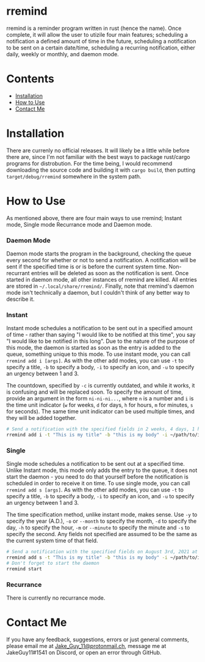 # rremind
rremind is a reminder program written in rust (hence the name). Once complete, it will allow the user to utizile four main features; scheduling a notification a defined amount of time in the future, scheduling a notification to be sent on a certain date/time, scheduling a recurring notification, either daily, weekly or monthly, and daemon mode.

# Contents
- [Installation](#Installation)
- [How to Use](#How-to-Use)
- [Contact Me](#Contact-Me)

# Installation

There are currenly no official releases. It will likely be a little while before there are, since I'm not familiar with the best ways to package rust/cargo programs for distrobution. For the time being, I would recommend downloading the source code and building it with `cargo build`, then putting `target/debug/rremind` somewhere in the system path.

# How to Use

As mentioned above, there are four main ways to use rremind; Instant mode, Single mode Recurrance mode and Daemon mode.

### Daemon Mode

Daemon mode starts the program in the background, checking the queue every second for whether or not to send a notification. A notification will be sent if the specified time is or is before the current system time. Non-recurrant entries will be deleted as soon as the notification is sent. Once started in daemon mode, all other instances of rremind are killed. All entries are stored in `~/.local/share/rremind/`. Finally, note that rremind's daemon mode isn't technically a daemon, but I couldn't think of any better way to describe it.

### Instant

Instant mode schedules a notification to be sent out in a specified amount of time - rather than saying "I would like to be notified at this time", you say "I would like to be notified in this long". Due to the nature of the purpose of this mode, the daemon is started as soon as the entry is added to the queue, something unique to this mode. To use instant mode, you can call `rremind add i [args]`. As with the other add modes, you can use `-t` to specify a title, `-b` to specify a body, `-i` to specify an icon, and `-u` to specify an urgency between 1 and 3.

The countdown, specified by `-c` is currently outdated, and while it works, it is confusing and will be replaced soon. To specify the amount of time, provide an argument in the form `ni-ni-ni...`, where `n` is a number and `i` is the time unit indicator (`w` for weeks, `d` for days, `h` for hours, `m` for minutes, `s` for seconds). The same time unit indicator can be used multiple times, and they will be added together.
```bash
# Send a notification with the specified fields in 2 weeks, 4 days, 1 hour, 33 minutes and 14 seconds
rremind add i -t "This is my title" -b "this is my body" -i ~/path/to/icon -u 2 -c 2w-4d-1h-33m-14s
```

### Single

Single mode schedules a notification to be sent out at a specified time. Unlike Instant mode, this mode only adds the entry to the queue, it does not start the daemon - you need to do that yourself before the notification is scheduled in order to receive it on time. To use single mode, you can call `rremind add s [args]`. As with the other add modes, you can use `-t` to specify a title, `-b` to specify a body, `-i` to specify an icon, and `-u` to specify an urgency between 1 and 3.

The time specification method, unlike instant mode, makes sense. Use `-y` to specify the year (A.D.), `-o` or `--month` to specify the month, `-d` to specify the day, `-h` to specify the hour, `-m` or `--minute` to specify the minute and `-s` to specify the second. Any fields not specified are assumed to be the same as the current system time of that field.
```bash
# Send a notification with the specified fields on August 3rd, 2021 at 5:30 PM, with the seconds the same as the current system time's seconds
rremind add s -t "This is my title" -b "this is my body" -i ~/path/to/icon -o 8 -d 3 -h 17 -m 30
# Don't forget to start the daemon
rremind start
```

### Recurrance

There is currently no recurrance mode.

# Contact Me

If you have any feedback, suggestions, errors or just general comments, please email me at Jake_Guy_11@protonmail.ch, message me at JakeGuy11#1541 on Discord, or open an error through GitHub.
